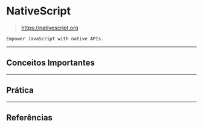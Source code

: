 # NativeScript

  > https://nativescript.org

    Empower JavaScript with native APIs.

---

## Conceitos Importantes



---

## Prática



---

## Referências

